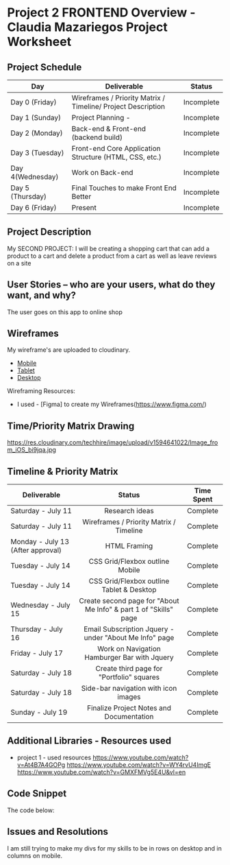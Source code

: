 # Project 2 FRONTEND Overview - Claudia Mazariegos Project Worksheet


## Project Schedule

|  Day | Deliverable | Status
|---|---| ---|
|Day 0 (Friday)| Wireframes / Priority Matrix / Timeline/ Project Description | Incomplete
|Day 1 (Sunday)| Project Planning -  | Incomplete
|Day 2 (Monday)| Back-end & Front-end (backend build)  | Incomplete
|Day 3 (Tuesday)| Front-end Core Application Structure (HTML, CSS, etc.) | Incomplete
|Day 4(Wednesday)| Work on Back-end | Incomplete
|Day 5 (Thursday)| Final Touches to make Front End Better| Incomplete
|Day 6 (Friday)| Present | Incomplete


## Project Description

My SECOND PROJECT: I will be creating a shopping cart that can add a product to a cart and delete a product from a cart as well as leave reviews on a site

## User Stories – who are your users, what do they want, and why?

The user goes on this app to online shop

## Wireframes

My wireframe's are uploaded to cloudinary.

- [Mobile](link)
- [Tablet](link)
- [Desktop](link)

Wireframing Resources:

- I used - [Figma] to create my Wireframes(https://www.figma.com/)


## Time/Priority Matrix Drawing

https://res.cloudinary.com/techhire/image/upload/v1594641022/Image_from_iOS_bi9jqa.jpg


## Timeline & Priority Matrix 

|Deliverable	| Status	| Time Spent |
| --- | :---: |  :---: | 
| Saturday - July 11 | Research ideas	| Complete 	| 1 hr |
| Saturday - July 11   | Wireframes / Priority Matrix / Timeline	| Complete	| 4 hrs |
| Monday - July 13 (After approval)  | HTML Framing	| Complete | 1 hr |
| Tuesday - July 14  | CSS Grid/Flexbox outline Mobile	| Complete | 5 hrs |	
| Tuesday - July 14  | CSS Grid/Flexbox outline Tablet & Desktop  | Complete | 7 hrs |	
| Wednesday - July 15  | Create second page for "About Me Info" & part 1 of "Skills" page	 | Complete | 2 hrs |	
| Thursday - July 16  | Email Subscription Jquery - under "About Me Info" page	| Complete | 3 hrs |	
| Friday - July 17 | Work on Navigation Hamburger Bar with Jquery  | Complete | 7 hrs |
| Saturday - July 18  | Create third page for "Portfolio" squares | Complete  | 5 hrs |		
| Saturday - July 18 | Side-bar navigation with icon images	 | Complete | 2 hr |		
| Sunday - July 19 | Finalize Project Notes and Documentation  | Complete | 2 hrs |		



## Additional Libraries - Resources used 
- project 1 - used resources 
https://www.youtube.com/watch?v=At4B7A4GOPg
https://www.youtube.com/watch?v=WY4rvU4ImgE
https://www.youtube.com/watch?v=GMXFMVg5E4U&vl=en


## Code Snippet 

The code below: 

## Issues and Resolutions
I am still trying to make my divs for my skills to be in rows on desktop and in columns on mobile. 

